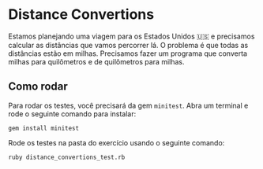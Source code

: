 # Distance Convertions

Estamos planejando uma viagem para os Estados Unidos 🇺🇸 e precisamos calcular as distâncias que vamos percorrer lá. O problema é que todas as distâncias estão em milhas. Precisamos fazer um programa que converta milhas para quilômetros e de quilômetros para milhas.

## Como rodar

Para rodar os testes, você precisará da gem `minitest`. Abra um terminal e rode o seguinte comando para instalar:

    gem install minitest

Rode os testes na pasta do exercício usando o seguinte comando:

    ruby distance_convertions_test.rb
